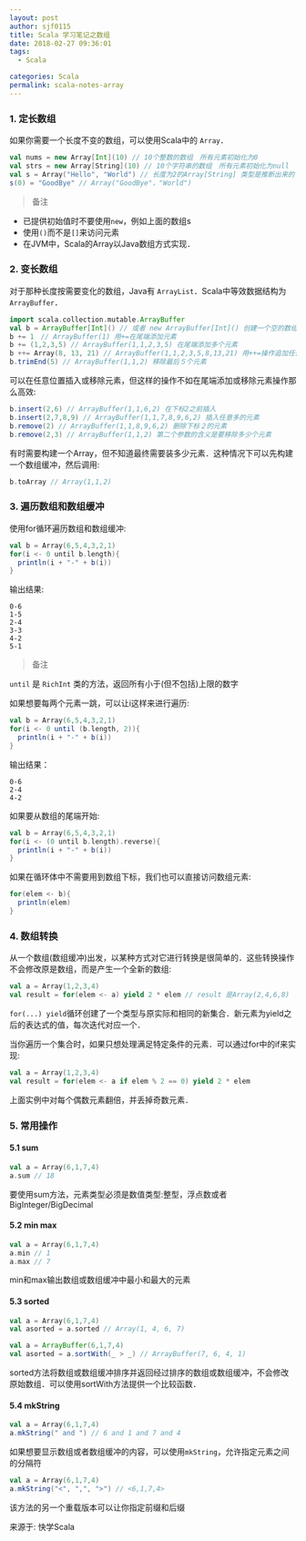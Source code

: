 ```yaml
---
layout: post
author: sjf0115
title: Scala 学习笔记之数组
date: 2018-02-27 09:36:01
tags:
  - Scala

categories: Scala
permalink: scala-notes-array
---
```


### 1. 定长数组

如果你需要一个长度不变的数组，可以使用Scala中的 `Array`．
```scala
val nums = new Array[Int](10) // 10个整数的数组　所有元素初始化为0
val strs = new Array[String](10) // 10个字符串的数组　所有元素初始化为null
val s = Array("Hello", "World") // 长度为2的Array[String] 类型是推断出来的　
s(0) = "GoodBye" // Array("GoodBye"，"World")
```

> 备注

- 已提供初始值时不要使用`new`，例如上面的数组s
- 使用`()`而不是`[]`来访问元素
- 在JVM中，Scala的Array以Java数组方式实现．

### 2. 变长数组

对于那种长度按需要变化的数组，Java有 `ArrayList`．Scala中等效数据结构为 `ArrayBuffer`．
```scala
import scala.collection.mutable.ArrayBuffer
val b = ArrayBuffer[Int]() // 或者 new ArrayBuffer[Int]() 创建一个空的数组缓冲来存放整数
b += 1　// ArrayBuffer(1) 用+=在尾端添加元素
b += (1,2,3,5) // ArrayBuffer(1,1,2,3,5) 在尾端添加多个元素
b ++= Array(8, 13, 21) // ArrayBuffer(1,1,2,3,5,8,13,21) 用++=操作追加任何集合
b.trimEnd(5) // ArrayBuffer(1,1,2) 移除最后５个元素
```
可以在任意位置插入或移除元素，但这样的操作不如在尾端添加或移除元素操作那么高效:
```scala
b.insert(2,6) // ArrayBuffer(1,1,6,2) 在下标2之前插入
b.insert(2,7,8,9) // ArrayBuffer(1,1,7,8,9,6,2) 插入任意多的元素
b.remove(2) // ArrayBuffer(1,1,8,9,6,2) 删除下标２的元素
b.remove(2,3) // ArrayBuffer(1,1,2) 第二个参数的含义是要移除多少个元素
```
有时需要构建一个Array，但不知道最终需要装多少元素．这种情况下可以先构建一个数组缓冲，然后调用:
```scala
b.toArray // Array(1,1,2)
```
### 3. 遍历数组和数组缓冲

使用for循环遍历数组和数组缓冲:
```scala
val b = Array(6,5,4,3,2,1)
for(i <- 0 until b.length){
  println(i + "-" + b(i))
}
```
输出结果:
```
0-6
1-5
2-4
3-3
4-2
5-1
```
> 备注

`until` 是 `RichInt` 类的方法，返回所有小于(但不包括)上限的数字

如果想要每两个元素一跳，可以让i这样来进行遍历:
```scala
val b = Array(6,5,4,3,2,1)
for(i <- 0 until (b.length, 2)){
  println(i + "-" + b(i))
}
```
输出结果：
```
0-6
2-4
4-2
```
如果要从数组的尾端开始:
```scala
val b = Array(6,5,4,3,2,1)
for(i <- (0 until b.length).reverse){
  println(i + "-" + b(i))
}
```
如果在循环体中不需要用到数组下标，我们也可以直接访问数组元素:
```scala
for(elem <- b){
  println(elem)
}
```
### 4. 数组转换

从一个数组(数组缓冲)出发，以某种方式对它进行转换是很简单的．这些转换操作不会修改原是数组，而是产生一个全新的数组:
```scala
val a = Array(1,2,3,4)
val result = for(elem <- a) yield 2 * elem // result 是Array(2,4,6,8)
```
`for(...) yield`循环创建了一个类型与原实际和相同的新集合．新元素为yield之后的表达式的值，每次迭代对应一个．

当你遍历一个集合时，如果只想处理满足特定条件的元素．可以通过for中的if来实现:
```scala
val a = Array(1,2,3,4)
val result = for(elem <- a if elem % 2 == 0) yield 2 * elem
```
上面实例中对每个偶数元素翻倍，并丢掉奇数元素．

### 5. 常用操作

#### 5.1 sum
```scala
val a = Array(6,1,7,4)
a.sum // 18
```
要使用sum方法，元素类型必须是数值类型:整型，浮点数或者BigInteger/BigDecimal

#### 5.2 min max
```scala
val a = Array(6,1,7,4)
a.min // 1
a.max // 7
```
min和max输出数组或数组缓冲中最小和最大的元素

#### 5.3 sorted
```scala
val a = Array(6,1,7,4)
val asorted = a.sorted // Array(1, 4, 6, 7)

val a = ArrayBuffer(6,1,7,4)
val asorted = a.sortWith(_ > _) // ArrayBuffer(7, 6, 4, 1)
```
sorted方法将数组或数组缓冲排序并返回经过排序的数组或数组缓冲，不会修改原始数组．可以使用sortWith方法提供一个比较函数．

#### 5.4 mkString

```scala
val a = Array(6,1,7,4)
a.mkString(" and ") // 6 and 1 and 7 and 4
```
如果想要显示数组或者数组缓冲的内容，可以使用`mkString`，允许指定元素之间的分隔符
```scala
val a = Array(6,1,7,4)
a.mkString("<", ",", ">") // <6,1,7,4>
```
该方法的另一个重载版本可以让你指定前缀和后缀

来源于: 快学Scala

